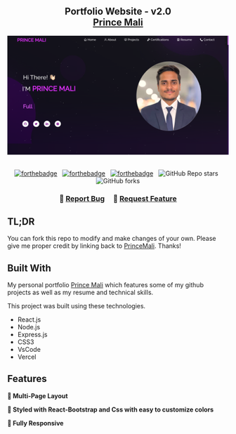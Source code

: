 <h2 align="center">
  Portfolio Website - v2.0<br/>
  <a href="https://princeportfoliiio.netlify.app/" target="_blank">Prince Mali</a>
</h2>
<div align="center">
  <img alt="Demo" src="./Images/readme1.png" />
</div>

<br/>

<center>

[![forthebadge](https://forthebadge.com/images/badges/built-with-love.svg)](https://forthebadge.com) &nbsp;
[![forthebadge](https://forthebadge.com/images/badges/made-with-javascript.svg)](https://forthebadge.com) &nbsp;
[![forthebadge](https://forthebadge.com/images/badges/open-source.svg)](https://forthebadge.com) &nbsp;
![GitHub Repo stars](https://img.shields.io/github/stars/soumyajit4419/Portfolio?color=red&logo=github&style=for-the-badge) &nbsp;
![GitHub forks](https://img.shields.io/github/forks/soumyajit4419/Portfolio?color=red&logo=github&style=for-the-badge)

</center>

<h3 align="center">
    🔹
    <a href="https://princeportfoliiio.netlify.app/">Report Bug</a> &nbsp; &nbsp;
    🔹
    <a href="https://princeportfoliiio.netlify.app/">Request Feature</a>
</h3>

## TL;DR

You can fork this repo to modify and make changes of your own. Please give me proper credit by linking back to [PrinceMali](https://princeportfoliiio.netlify.app/). Thanks!

## Built With

My personal portfolio <a href="https://princeportfoliiio.netlify.app/" target="_blank">Prince Mali</a> which features some of my github projects as well as my resume and technical skills.<br/>

This project was built using these technologies.

- React.js
- Node.js
- Express.js
- CSS3
- VsCode
- Vercel

## Features

**📖 Multi-Page Layout**

**🎨 Styled with React-Bootstrap and Css with easy to customize colors**

**📱 Fully Responsive**

